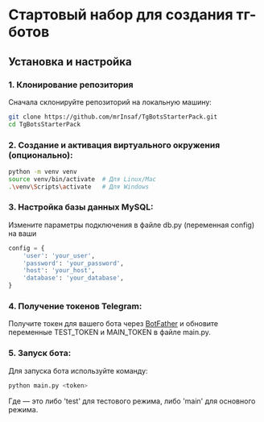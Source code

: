 # Стартовый набор для создания тг-ботов
## Установка и настройка

### 1. Клонирование репозитория

Сначала склонируйте репозиторий на локальную машину:

```bash
git clone https://github.com/mrInsaf/TgBotsStarterPack.git
cd TgBotsStarterPack
```

### 2. Создание и активация виртуального окружения (опционально):

```bash
python -m venv venv
source venv/bin/activate  # Для Linux/Mac
.\venv\Scripts\activate   # Для Windows
```

### 3. Настройка базы данных MySQL:

Измените параметры подключения в файле db.py (переменная config) на ваши
```python
config = {
    'user': 'your_user',
    'password': 'your_password',
    'host': 'your_host',
    'database': 'your_database',
}
```

### 4. Получение токенов Telegram:

Получите токен для вашего бота через [BotFather](https://t.me/BotFather) и обновите переменные TEST_TOKEN и MAIN_TOKEN в файле main.py.

### 5. Запуск бота:

Для запуска бота используйте команду:

```bash
python main.py <token>
```
Где <token> — это либо 'test' для тестового режима, либо 'main' для основного режима.
